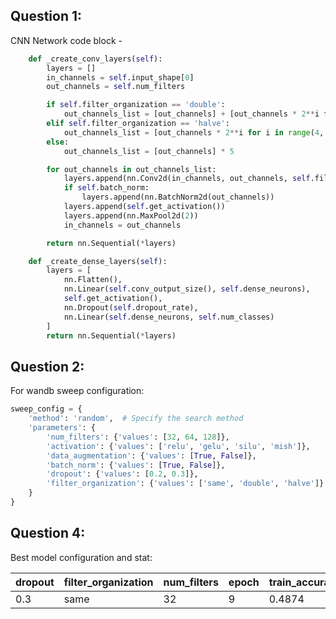 ## Question 1:
CNN Network code block - 
```python
    def _create_conv_layers(self):
        layers = []
        in_channels = self.input_shape[0]
        out_channels = self.num_filters

        if self.filter_organization == 'double':
            out_channels_list = [out_channels] + [out_channels * 2**i for i in range(1, 5)]
        elif self.filter_organization == 'halve':
            out_channels_list = [out_channels * 2**i for i in range(4, -1, -1)]
        else:
            out_channels_list = [out_channels] * 5

        for out_channels in out_channels_list:
            layers.append(nn.Conv2d(in_channels, out_channels, self.filter_size, padding='same'))
            if self.batch_norm:
                layers.append(nn.BatchNorm2d(out_channels))
            layers.append(self.get_activation())
            layers.append(nn.MaxPool2d(2))
            in_channels = out_channels

        return nn.Sequential(*layers)

    def _create_dense_layers(self):
        layers = [
            nn.Flatten(),
            nn.Linear(self.conv_output_size(), self.dense_neurons),
            self.get_activation(),
            nn.Dropout(self.dropout_rate),
            nn.Linear(self.dense_neurons, self.num_classes)
        ]
        return nn.Sequential(*layers)

```
## Question 2:
For wandb sweep configuration:

```python
sweep_config = {
    'method': 'random',  # Specify the search method
    'parameters': {
        'num_filters': {'values': [32, 64, 128]},
        'activation': {'values': ['relu', 'gelu', 'silu', 'mish']},
        'data_augmentation': {'values': [True, False]},
        'batch_norm': {'values': [True, False]},
        'dropout': {'values': [0.2, 0.3]},
        'filter_organization': {'values': ['same', 'double', 'halve']}
    }
}

```

## Question 4:
Best model configuration and stat:

| dropout | filter_organization | num_filters | epoch | train_accuracy_epoch | train_accuracy_step | train_loss_epoch | train_loss_step | trainer/global_step | val_accuracy | val_loss | Test_Accuracy|
|---------|---------------------|-------------|-------|----------------------|---------------------|------------------|-----------------|---------------------|--------------|----------|----------|
| 0.3     | same                | 32          | 9     | 0.4874               | 0.5938              | 1.47             | 1.423           | 3129                | 0.426        | 1.673    | 0.3969|




